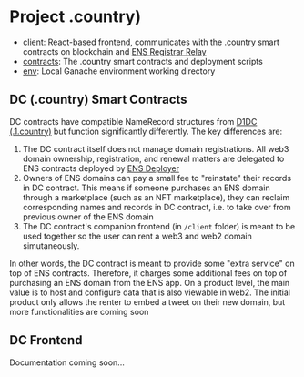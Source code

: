 # Project .country)

- [client](https://github.com/polymorpher/dot-country/tree/main/client): React-based frontend, communicates with the .country smart contracts on blockchain and [ENS Registrar Relay](https://github.com/polymorpher/ens-registrar-relay)
- [contracts](https://github.com/polymorpher/dot-country/tree/main/contracts): The .country smart contracts and deployment scripts
- [env](https://github.com/polymorpher/dot-country/tree/main/env): Local Ganache environment working directory

## DC (.country) Smart Contracts

DC contracts have compatible NameRecord structures from [D1DC (.1.country)](https://github.com/polymorpher/.1.country) but function significantly differently. The key differences are:

1. The DC contract itself does not manage domain registrations. All web3 domain ownership, registration, and renewal matters are delegated to ENS contracts deployed by [ENS Deployer](http://github.com/polymorpher/ens-deployer/)
2. Owners of ENS domains can pay a small fee to "reinstate" their records in DC contract. This means if someone purchases an ENS domain through a marketplace (such as an NFT marketplace), they can reclaim corresponding names and records in DC contract, i.e. to take over from previous owner of the ENS domain
3. The DC contract's companion frontend (in `/client` folder) is meant to be used together so the user can rent a web3 and web2 domain simutaneously.

In other words, the DC contract is meant to provide some "extra service" on top of ENS contracts. Therefore, it charges some additional fees on top of purchasing an ENS domain from the ENS app. On a product level, the main value is to host and configure data that is also viewable in web2. The initial product only allows the renter to embed a tweet on their new domain, but more functionalities are coming soon

## DC Frontend

Documentation coming soon...